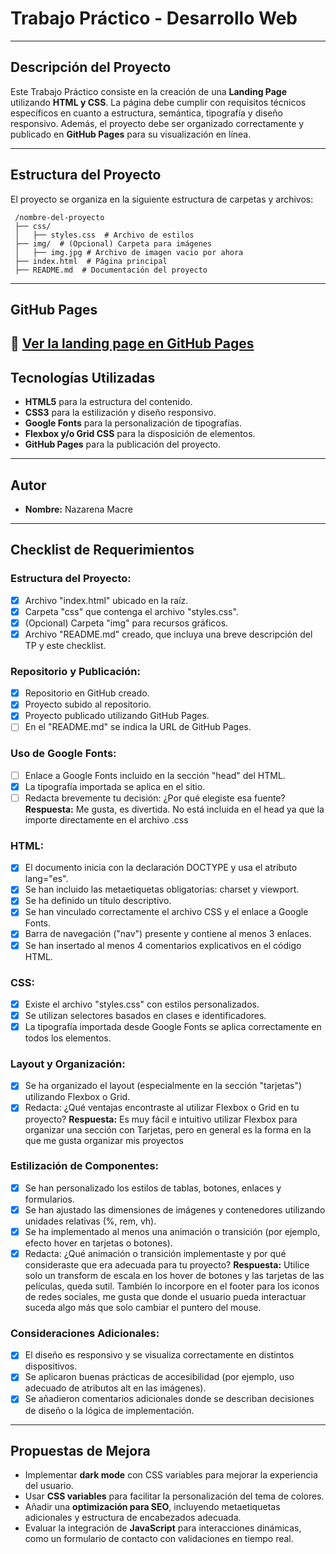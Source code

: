 # Trabajo Práctico - Desarrollo Web

---
## Descripción del Proyecto
Este Trabajo Práctico consiste en la creación de una **Landing Page** utilizando **HTML y CSS**. La página debe cumplir con requisitos técnicos específicos en cuanto a estructura, semántica, tipografía y diseño responsivo. Además, el proyecto debe ser organizado correctamente y publicado en **GitHub Pages** para su visualización en línea.

---
## Estructura del Proyecto
El proyecto se organiza en la siguiente estructura de carpetas y archivos:
```
 /nombre-del-proyecto
 ├── css/
 │   ├── styles.css  # Archivo de estilos
 ├── img/  # (Opcional) Carpeta para imágenes
 │   ├── img.jpg # Archivo de imagen vacio por ahora
 ├── index.html  # Página principal
 ├── README.md  # Documentación del proyecto
```
---
## GitHub Pages
🔗 [Ver la landing page en GitHub Pages](https://gabycrem.github.io/IFTS29-FrontEnd-PFO1-Ind/)
---
## Tecnologías Utilizadas
- **HTML5** para la estructura del contenido.
- **CSS3** para la estilización y diseño responsivo.
- **Google Fonts** para la personalización de tipografías.
- **Flexbox y/o Grid CSS** para la disposición de elementos.
- **GitHub Pages** para la publicación del proyecto.

---
## Autor
- **Nombre:** Nazarena Macre

---
## Checklist de Requerimientos

### Estructura del Proyecto:
- [X] Archivo "index.html" ubicado en la raíz.
- [X] Carpeta "css" que contenga el archivo "styles.css".
- [X] (Opcional) Carpeta "img" para recursos gráficos.
- [X] Archivo "README.md" creado, que incluya una breve descripción del TP y este checklist.

### Repositorio y Publicación:
- [X] Repositorio en GitHub creado.
- [X] Proyecto subido al repositorio.
- [X] Proyecto publicado utilizando GitHub Pages.
- [ ] En el "README.md" se indica la URL de GitHub Pages.

### Uso de Google Fonts:
- [ ] Enlace a Google Fonts incluido en la sección "head" del HTML.
- [X] La tipografía importada se aplica en el sitio.
- [ ] Redacta brevemente tu decisión: ¿Por qué elegiste esa fuente?
  **Respuesta:** Me gusta, es divertida. No está incluida en el head ya que la importe directamente en el archivo .css

### HTML:
- [X] El documento inicia con la declaración DOCTYPE y usa el atributo lang="es".
- [X] Se han incluido las metaetiquetas obligatorias: charset y viewport.
- [X] Se ha definido un título descriptivo.
- [X] Se han vinculado correctamente el archivo CSS y el enlace a Google Fonts.
- [X] Barra de navegación ("nav") presente y contiene al menos 3 enlaces.
- [X] Se han insertado al menos 4 comentarios explicativos en el código HTML.

### CSS:
- [X] Existe el archivo "styles.css" con estilos personalizados.
- [X] Se utilizan selectores basados en clases e identificadores.
- [X] La tipografía importada desde Google Fonts se aplica correctamente en todos los elementos.

### Layout y Organización:
- [X] Se ha organizado el layout (especialmente en la sección "tarjetas") utilizando Flexbox o Grid.
- [X] Redacta: ¿Qué ventajas encontraste al utilizar Flexbox o Grid en tu proyecto?
  **Respuesta:** Es muy fácil e intuitivo utilizar Flexbox para organizar una sección con Tarjetas, pero en general es la forma en la que me gusta organizar mis proyectos

### Estilización de Componentes:
- [X] Se han personalizado los estilos de tablas, botones, enlaces y formularios.
- [X] Se han ajustado las dimensiones de imágenes y contenedores utilizando unidades relativas (%, rem, vh).
- [X] Se ha implementado al menos una animación o transición (por ejemplo, efecto hover en tarjetas o botones).
- [X] Redacta: ¿Qué animación o transición implementaste y por qué consideraste que era adecuada para tu proyecto?
  **Respuesta:** Utilice solo un transform de escala en los hover de botones y las tarjetas de las películas, queda sutil. También lo incorpore en el footer para los iconos de redes sociales, me gusta que donde el usuario pueda interactuar suceda algo más que solo cambiar el puntero del mouse. 

### Consideraciones Adicionales:
- [X] El diseño es responsivo y se visualiza correctamente en distintos dispositivos.
- [X] Se aplicaron buenas prácticas de accesibilidad (por ejemplo, uso adecuado de atributos alt en las imágenes).
- [X] Se añadieron comentarios adicionales donde se describan decisiones de diseño o la lógica de implementación.

---
## Propuestas de Mejora
- Implementar **dark mode** con CSS variables para mejorar la experiencia del usuario.
- Usar **CSS variables** para facilitar la personalización del tema de colores.
- Añadir una **optimización para SEO**, incluyendo metaetiquetas adicionales y estructura de encabezados adecuada.
- Evaluar la integración de **JavaScript** para interacciones dinámicas, como un formulario de contacto con validaciones en tiempo real.
